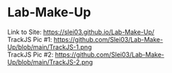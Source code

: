 # Lab-Make-Up  
Link to Site: https://slei03.github.io/Lab-Make-Up/  
TrackJS Pic #1: https://github.com/Slei03/Lab-Make-Up/blob/main/TrackJS-1.png  
TrackJS Pic #2: https://github.com/Slei03/Lab-Make-Up/blob/main/TrackJS-2.png
